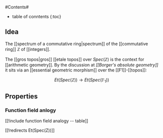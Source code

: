 
#Contents#
* table of conntents
{:toc}

## Idea

The [[spectrum of a commutative ring|spectrum]] of the [[commutative ring]] $\mathbb{Z}$ of [[integers]].

The [[gros topos|gros]] [[etale topos]] over $Spec(\mathbb{Z})$ is the context for [[arithmetic geometry]]. By the discussion at _[[Borger's absolute geometry]]_ it sits via an [[essential geometric morphism]] over the [[F1]]-[[topos]]:

$$
  Et(Spec(\mathbb{Z}))\longrightarrow Et(Spec(\mathbb{F}_1))
$$

## Properties

### Function field anlogy


[[!include function field analogy -- table]]

[[!redirects Et(Spec(Z))]]

